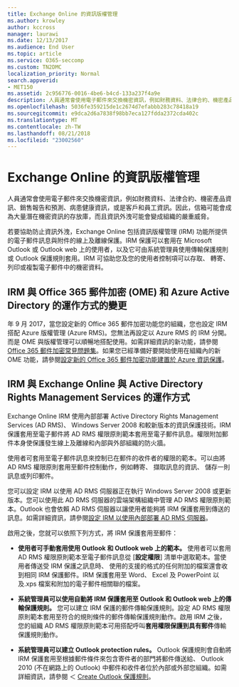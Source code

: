 ```yaml
---
title: Exchange Online 的資訊版權管理
ms.author: krowley
author: kccross
manager: laurawi
ms.date: 12/13/2017
ms.audience: End User
ms.topic: article
ms.service: O365-seccomp
ms.custom: TN2DMC
localization_priority: Normal
search.appverid:
- MET150
ms.assetid: 2c956776-0016-4be6-b4cd-133a237f4a9e
description: 人員通常會使用電子郵件來交換機密資訊，例如財務資料、法律合約、機密產品資訊、銷售報告和預測、病患健康資訊，或是客戶和員工資訊。因此，信箱可能會成為大量潛在機密資訊的存放庫，而且資訊外洩可能會變成組織的嚴重威脅。
ms.openlocfilehash: 5036fe359215de1c2674d7efabbb283c78418a19
ms.sourcegitcommit: e9dca2d6a7838f98bb7eca127fdda2372cda402c
ms.translationtype: MT
ms.contentlocale: zh-TW
ms.lasthandoff: 08/21/2018
ms.locfileid: "23002560"
---
```

# <a name="information-rights-management-in-exchange-online"></a>Exchange Online 的資訊版權管理

人員通常會使用電子郵件來交換機密資訊，例如財務資料、法律合約、機密產品資訊、銷售報告和預測、病患健康資訊，或是客戶和員工資訊。因此，信箱可能會成為大量潛在機密資訊的存放庫，而且資訊外洩可能會變成組織的嚴重威脅。
  
若要協助防止資訊外洩，Exchange Online 包括資訊版權管理 (IRM) 功能所提供的電子郵件訊息與附件的線上及離線保護。IRM 保護可以套用在 Microsoft Outlook 或 Outlook web 上的使用者，以及它可由系統管理員使用傳輸保護規則或 Outlook 保護規則套用。IRM 可協助您及您的使用者控制項可以存取、 轉寄、 列印或複製電子郵件中的機密資料。
  
## <a name="changes-to-how-irm-works-with-office-365-message-encryption-ome-and-azure-active-directory"></a>IRM 與 Office 365 郵件加密 (OME) 和 Azure Active Directory 的運作方式的變更

年 9 月 2017，當您設定新的 Office 365 郵件加密功能您的組織，您也設定 IRM 搭配 Azure 版權管理 (Azure RMS)。您無法再設定以 Azure RMS 的 IRM 分開。而是 OME 與版權管理可以順暢地搭配使用。如需詳細資訊的新功能，請參閱[Office 365 郵件加密常見問題集](https://support.office.com/article/0432dce9-d9b6-4e73-8a13-4a932eb0081e)。如果您已經準備好要開始使用在組織內的新 OME 功能，請參閱[設定新的 Office 365 郵件加密功能建置於 Azure 資訊保護](https://support.office.com/article/7ff0c040-b25c-4378-9904-b1b50210d00e)。
  
## <a name="how-irm-works-with-exchange-online-and-active-directory-rights-management-services"></a>IRM 與 Exchange Online 與 Active Directory Rights Management Services 的運作方式

Exchange Online IRM 使用內部部署 Active Directory Rights Management Services (AD RMS)、 Windows Server 2008 和較新版本的資訊保護技術。IRM 保護套用至電子郵件將 AD RMS 權限原則範本套用至電子郵件訊息。權限附加郵件本身使保護發生線上及離線和內部與外部組織的防火牆。
  
使用者可套用至電子郵件訊息來控制已在郵件的收件者的權限的範本。可以由將 AD RMS 權限原則套用至郵件控制動作，例如轉寄、 擷取訊息的資訊、 儲存一則訊息或列印郵件。
  
您可以設定 IRM 以使用 AD RMS 伺服器正在執行 Windows Server 2008 或更新版本。您可以使用此 AD RMS 伺服器的雲端架構組織中管理 AD RMS 權限原則範本。Outlook 也會依賴 AD RMS 伺服器以讓使用者能夠將 IRM 保護套用到傳送的訊息。如需詳細資訊，請參閱[設定 IRM 以使用內部部署 AD RMS 伺服器](configure-irm-to-use-an-on-premises-ad-rms-server.md)。 
  
啟用之後，您就可以依照下列方式，將 IRM 保護套用至郵件：
  
- **使用者可手動套用使用 Outlook 和 Outlook web 上的範本。** 使用者可以套用 AD RMS 權限原則範本至電子郵件訊息從 [**設定權限**] 清單中選取範本。當使用者傳送受 IRM 保護之訊息時、 使用的支援的格式的任何附加的檔案還會收到相同 IRM 保護郵件。IRM 保護套用至 Word、 Excel 及 PowerPoint 以及.xps 檔案和附加的電子郵件相關聯的檔案。 
    
- **系統管理員可以使用自動將 IRM 保護套用至 Outlook 和 Outlook web 上的傳輸保護規則。** 您可以建立 IRM 保護的郵件傳輸保護規則。設定 AD RMS 權限原則範本套用至符合的規則條件的郵件傳輸保護規則動作。啟用 IRM 之後，您的組織 AD RMS 權限原則範本可用搭配呼叫**套用權限保護到具有郵件**傳輸保護規則動作。
    
- **系統管理員可以建立 Outlook protection rules。** Outlook 保護規則會自動將 IRM 保護套用至根據郵件條件來包含寄件者的部門將郵件傳送給、 Outlook 2010 (不在網路上的 Outlook) 中郵件和收件者位於內部或外部您組織。如需詳細資訊，請參閱 ＜ [Create Outlook 保護規則](http://technet.microsoft.com/library/da64750d-faaf-44de-ad8c-888eba7fbdbf.aspx)。
    

